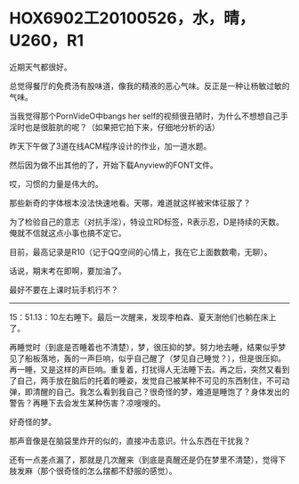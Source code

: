 # HOX6902工20100526，水，晴，U260，R1

近期天气都很好。

总觉得餐厅的免费汤有股味道，像我的精液的恶心气味。反正是一种让杨敏过敏的气味。

当我觉得那个PornVideO中bangs her self的视频很丑陋时，为什么不想想自己手淫时也是很脏肮的呢？（如果把它拍下来，仔细地分析的话）

昨天下午做了3道在线ACM程序设计的作业，加一道水题。

然后因为做不出其他的了，开始下载Anyview的FONT文件。

哎，习惯的力量是伟大的。

那些新奇的字体根本没法快速地看。天哪，难道就这样被宋体征服了？

为了检验自己的意志（对抗手淫），特设立RD标签，R表示忍，D是持续的天数。俺就不信就这点小事也搞不定它。

目前，最高记录是R10（记于QQ空间的心情上，我在它上面数数嘞，无聊）。

话说，期末考在即啊，要加油了。

最好不要在上课时玩手机行不？

----

15：51.13：10左右睡下。最后一次醒来，发现李柏森、夏天澍他们也躺在床上了。

再睡觉时（到底是否睡着也不清楚），梦，很压抑的梦。努力地去睡，结果似乎梦见了船板落地，轰的一声巨响，似乎自己醒了（梦见自己睡觉？），但是很压抑。再一睡，又是这样的声巨响。重复着，打扰得人无法睡下去。再之后，突然又看到了自己，两手放在脑后的托着的睡姿，发觉自己被某种不可见的东西制住，不可动弹，即清醒的自己。我怎么看到我自己？很奇怪的梦，难道是睡饱了？身体发出的警告？再睡下去会发生某种伤害？凉嗖嗖的。

好奇怪的梦。

那声音像是在脑袋里炸开的似的，直接冲击意识。什么东西在干扰我？

还有一点差点漏了，那就是几次醒来（到底是真醒还是仍在梦里不清楚），觉得下肢发麻（那个很奇怪的怎么摆都不舒服的感觉）。
